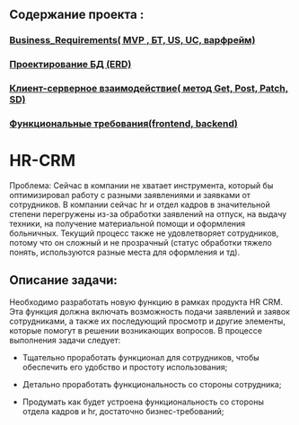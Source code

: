 ## Содержание проекта :

  ### [Business_Requirements( MVP , БТ, US, UC, варфрейм) ](https://github.com/ctrlV-vortimer/HR-CRM/tree/main/Business_Requirements)
  ### [Проектирование БД (ERD) ](https://github.com/ctrlV-vortimer/HR-CRM/tree/main/ERD)
  ### [Клиент-серверное взаимодействие( метод Get, Post, Patch, SD)](https://github.com/ctrlV-vortimer/HR-CRM/tree/main/клиент-серверное%20взаимодействие)
  ### [Функциональные требования(frontend, backend)](https://github.com/ctrlV-vortimer/HR-CRM/tree/main/Функциональные%20требования)


# HR-CRM
Проблема: 
Сейчас в компании не хватает инструмента, который бы оптимизировал работу с разными заявлениями и заявками от сотрудников. В компании сейчас hr и отдел кадров в значительной степени перегружены из-за обработки заявлений на отпуск, на выдачу техники, на получение материальной помощи и оформления больничных. Текущий процесс также не удовлетворяет сотрудников, потому что он сложный и не прозрачный (статус обработки тяжело понять, используются разные места для оформления и тд).

## Описание задачи:

Необходимо разработать новую функцию в рамках продукта HR CRM. Эта функция должна включать возможность подачи заявлений и заявок сотрудниками, а также их последующий просмотр и другие элементы, которые помогут в решении возникающих вопросов. В процессе выполнения задачи следует:

* Тщательно проработать функционал для сотрудников, чтобы обеспечить его удобство и простоту использования;

* Детально проработать функциональность со стороны сотрудника;

* Продумать как будет устроена функциональность со стороны отдела кадров и hr, достаточно бизнес-требований;
